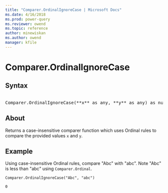 ```yaml
---
title: "Comparer.OrdinalIgnoreCase | Microsoft Docs"
ms.date: 4/16/2018
ms.prod: power-query
ms.reviewer: owend
ms.topic: reference
author: minewiskan
ms.author: owend
manager: kfile
---
```

# Comparer.OrdinalIgnoreCase

## Syntax

<pre> 
Comparer.OrdinalIgnoreCase(**x** as any, **y** as any) as number
</pre>

## About
Returns a case-insensitive comparer function which uses Ordinal rules to compare the provided values `x` and `y`.

## Example 
Using case-insensitive Ordinal rules, compare "Abc" with "abc". Note "Abc" is less than "abc" using `Comparer.Ordinal`. 

```powerquery-m
Comparer.OrdinalIgnoreCase("Abc", "abc")
```

```powerquery-m
0
```